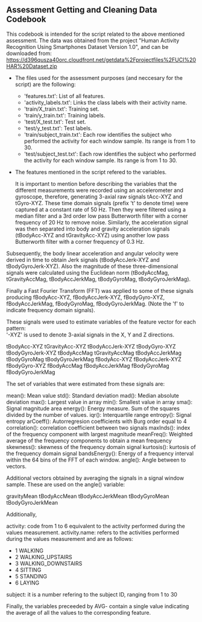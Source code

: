 Assessment Getting and Cleaning Data Codebook 
--------------------------------------------

This codebook is intended for the script related to the above mentioned assessment.
The data was obtained from the project "Human Activity Recognition Using Smartphones Dataset Version 1.0",
and can be downloaded from: https://d396qusza40orc.cloudfront.net/getdata%2Fprojectfiles%2FUCI%20HAR%20Dataset.zip

* The files used for the assessment purposes (and neccesary for the script) are the following:

   * 'features.txt': List of all features.
   * 'activity_labels.txt': Links the class labels with their activity name.
   * 'train/X_train.txt': Training set.
   * 'train/y_train.txt': Training labels.
   * 'test/X_test.txt': Test set.
   * 'test/y_test.txt': Test labels.
   * 'train/subject_train.txt': Each row identifies the subject who performed the activity for each window sample. Its range is from 1 to 30. 
   * 'test/subject_test.txt': Each row identifies the subject who performed the activity for each window sample. Its range is from 1 to 30. 
   

* The features mentioned in the script refered to the variables.

  It is important to mention before describing the variables that the different measurements were recorded using an accelerometer and gyroscope, therefore, generating 3-axial raw signals tAcc-XYZ and tGyro-XYZ. These time domain signals (prefix 't' to denote time) were captured at a constant rate of 50 Hz. Then they were filtered using a median filter and a 3rd order low pass Butterworth filter with a corner frequency of 20 Hz to remove noise. Similarly, the acceleration signal was then separated into body and gravity acceleration signals (tBodyAcc-XYZ and tGravityAcc-XYZ) using another low pass Butterworth filter with a corner frequency of 0.3 Hz. 

 Subsequently, the body linear acceleration and angular velocity were derived in time to obtain Jerk signals (tBodyAccJerk-XYZ and tBodyGyroJerk-XYZ). Also the magnitude of these three-dimensional signals were calculated using the Euclidean norm (tBodyAccMag, tGravityAccMag, tBodyAccJerkMag, tBodyGyroMag, tBodyGyroJerkMag). 

 Finally a Fast Fourier Transform (FFT) was applied to some of these signals producing fBodyAcc-XYZ, fBodyAccJerk-XYZ, fBodyGyro-XYZ, fBodyAccJerkMag, fBodyGyroMag, fBodyGyroJerkMag. (Note the 'f' to indicate frequency domain signals). 

These signals were used to estimate variables of the feature vector for each pattern:  
'-XYZ' is used to denote 3-axial signals in the X, Y and Z directions.

tBodyAcc-XYZ
tGravityAcc-XYZ
tBodyAccJerk-XYZ
tBodyGyro-XYZ
tBodyGyroJerk-XYZ
tBodyAccMag
tGravityAccMag
tBodyAccJerkMag
tBodyGyroMag
tBodyGyroJerkMag
fBodyAcc-XYZ
fBodyAccJerk-XYZ
fBodyGyro-XYZ
fBodyAccMag
fBodyAccJerkMag
fBodyGyroMag
fBodyGyroJerkMag

The set of variables that were estimated from these signals are: 

mean(): Mean value
std(): Standard deviation
mad(): Median absolute deviation 
max(): Largest value in array
min(): Smallest value in array
sma(): Signal magnitude area
energy(): Energy measure. Sum of the squares divided by the number of values. 
iqr(): Interquartile range 
entropy(): Signal entropy
arCoeff(): Autorregresion coefficients with Burg order equal to 4
correlation(): correlation coefficient between two signals
maxInds(): index of the frequency component with largest magnitude
meanFreq(): Weighted average of the frequency components to obtain a mean frequency
skewness(): skewness of the frequency domain signal 
kurtosis(): kurtosis of the frequency domain signal 
bandsEnergy(): Energy of a frequency interval within the 64 bins of the FFT of each window.
angle(): Angle between to vectors.

Additional vectors obtained by averaging the signals in a signal window sample. These are used on the angle() variable:

gravityMean
tBodyAccMean
tBodyAccJerkMean
tBodyGyroMean
tBodyGyroJerkMean


Additionally,

activity: code from 1 to 6 equivalent to the activity performed during the values measurement.
activity.name: refers to the activities performed during the values measurement and are as follows:

  * 1 WALKING
  * 2 WALKING_UPSTAIRS
  * 3 WALKING_DOWNSTAIRS
  * 4 SITTING
  * 5 STANDING
  * 6 LAYING

subject: it is a number refering to the subject ID, ranging from 1 to 30

Finally, the variables preceeded by AVG- contain a single value indicating the average of all the values to the corresponding feature.
